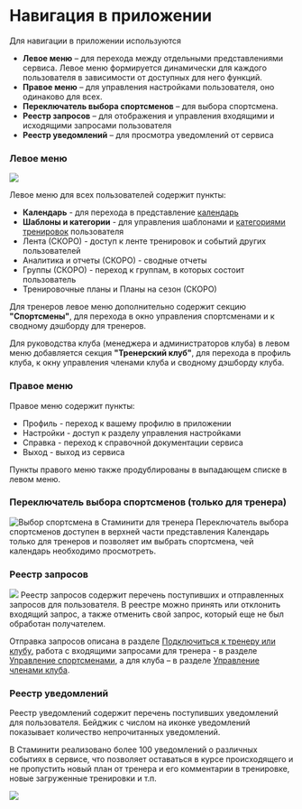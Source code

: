 # Навигация в приложении

Для навигации в приложении используются
* **Левое меню** – для перехода между отдельными представлениями сервиса. Левое меню формируется динамически для каждого пользователя в зависимости от доступных для него функций.
* **Правое меню** – для управления настройками пользователя, оно одинаково для всех. 
* **Переключатель выбора спортсменов** – для выбора спортсмена.
* **Реестр запросов** – для отображения и управления входящими и исходящими запросами пользователя
* **Реестр уведомлений** – для просмотра уведомлений от сервиса


### Левое меню 
![](http://content.staminity.com/assets/images/Left-menu.png)

Левое меню для всех пользователей содержит пункты:
* **Календарь** - для перехода в представление [календарь](/basics/calendar.md)
* **Шаблоны и категории** - для управления шаблонами и [категориями тренировок](/basics/categories.md) пользователя
* Лента (СКОРО) - доступ к ленте тренировок и событий других пользователей
* Аналитика и отчеты (СКОРО) - сводные отчеты
* Группы (СКОРО) - переход к группам, в которых состоит пользователь
* Тренировочные планы и Планы на сезон (СКОРО)

Для тренеров левое меню дополнительно содержит секцию **"Спортсмены"**, для перехода в окно управления спортсменами и к сводному дэшборду для тренеров.

Для руководства клуба (менеджера и администраторов клуба) в левом меню добавляется секция **"Тренерский клуб"**, для перехода в профиль клуба, к окну управления членами клуба и сводному дэшборду клуба.


### Правое меню
Правое меню содержит пункты:
* Профиль - переход к вашему профилю в приложении
* Настройки - доступ к разделу управления настройками
* Справка - переход к справочной документации сервиса
* Выход - выход из сервиса

Пункты правого меню также продублированы в выпадающем списке в левом меню.

### Переключатель выбора спортсменов (только для тренера)
![Выбор спортсмена в Стаминити для тренера](http://content.staminity.com/assets/images/calendar/athlete-selector.gif)
Переключатель выбора спортсменов доступен в верхней части представления Календарь только для тренеров и позволяет им выбрать спортсмена, чей календарь необходимо просмотреть.

### Реестр запросов
![](http://content.staminity.com/assets/images/requests/request-list.png)
Реестр запросов содержит перечень поступивших и отправленных запросов для пользователя. В реестре можно принять или отклонить входящий запрос, а также отменить свой запрос, который еще не был обработан получателем.

Отправка запросов описана в разделе [Подключиться к тренеру или клубу](/athletes/coach-club-connection.md), работа с входящими запросами для тренера - в разделе [Управление спортсменами](/coaches/athlete-management.md), а для клуба – в разделе [Управление членами клуба](/clubs/club-management.md).

### Реестр уведомлений
Реестр уведомлений содержит перечень поступивших уведомлений для пользователя.  Бейджик с числом на иконке уведомлений показывает количество непрочитанных уведомлений.

В Стаминити реализовано более 100 уведомлений о различных событиях в сервисе, что позволяет оставаться в курсе происходящего и не пропустить новый план от тренера и его комментарии в тренировке, новые загруженные тренировки и т.п. 

![](http://content.staminity.com/assets/images/menu/notifications-list.png)
